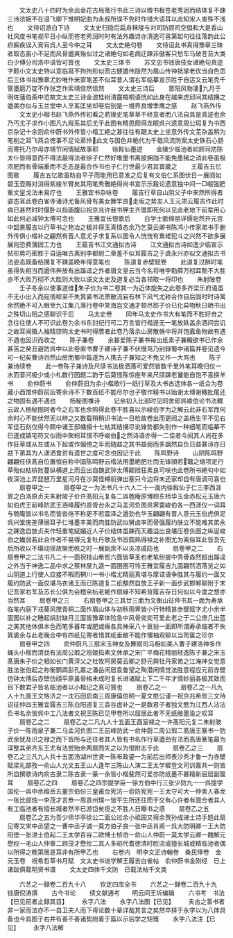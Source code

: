 <!-- { "loadSidebar": true } -->
　　文太史八十四时为余出金花古局笺行书此三诗以赠书极苍老秀润而结体复不踈三诗浓婉不在温飞卿下惟明妃曲为永叔所误不免时作措大语耳以此知宋人害殊不浅也
　　文待诏游白下诗
　　文太史归隐后扁舟秣陵与刘司防顾司空倡和大是香山社风度书笔视平日小纵而苍老秀润时时有法外趣诗亦清逸可喜第起句往往落韵此公疥癣疾误入膏肓呉人至今中之耳
　　文太史絶句卷
　　文待诏此书真得豫章三昧者取态虽小不足而风骨遒爽殆似过之诸絶句如老病迂踈非傲客只愁车马破苍苔大类白少傅分司洛中语皆可寳也
　　文太史三体书
　　苏文忠书钱唐伎女诸絶句真迹字颇小文太史特以意临冩不拘拘形似而古健遒伟隐然为眉山传神抵掌老优当自色恧后三体书拟豫章尤妙唯作米家笔差不似耳昔人谓右军临摹宣示胜于自运又云笔秃千管墨磨万锭不作张芝作索靖信然信然
　　文太史三诗后
　　晋阳风物凄九月于明佐藩伯斋中览故文太史三诗金波桂树清露梧桐语恍如此身在越来虎邱间其结搆之遒美亦似与玉兰堂中人烹茗匡坐却卷后别是一境界良增季鹰之感
　　赵飞燕外传
　　文太史小楷书赵飞燕外传初看之若掾史笔草草不经意者而八法自具是真迹也余乃丐尤子求作小图凡九叚系其后尤于此图有精思颇得龙眠呉兴遗意周公瑕复为书西京杂记十余则俞仲蔚书外传皆小楷工絶之甚往往有踞太史上坐意外传文芜杂盖稍为笔削之耳飞燕合徳事不足论苐伶此文与国色并絶代为千载风流防案太史铁石心肠而寄托乃尔毋亦靖节闲情赋故事耶
　　徐髥仙墨迹
　　金陵少临池者如顾司防陈太仆皆得意而不得法最得法者徐子仁然好堆墨书离披拥虺不能免墨猪之诮此卷虽极浓肥而有骨端重而不乏态是最合作书也子仁行世最少君其寳蔵之
　　王履吉五忆图歌
　　履吉五忆歌虽昉自平子而能用巳意发之后复有文伯仁系图伏日一展阅如碧玉壶赐对消得紫绫半臂矣其用笔秀雅絶得尚书宣示乐毅论遗意独中间一□崛强肥重文皇戈法未易疗也
　　王雅宜书杂咏卷
　　履吉行草自山阴父子中来然所得者姿态耳此卷白雀寺诸诗尤备风骨有美女舞竿良走坂之势友人王元肃云履吉作此时病已甚然时时偃卧以指画腹曰祝京兆许我书狎主齐盟即死何以见此老地下前辈用心如此何必减钟太傅可念也
　　王雅宜长恨歌后
　　白学士歌绵丽详缛宛然开元宫中韶景履吉以行草书之艳冶之极并得玉真情态余乃乞莫云卿书陈鸿小传家弟书手删外传俱小楷补之翩然有晋人意尤子求复系以图令人恍恍有乗槎犯斗之兴然不欲多展展则恐费蒲团工力也
　　王履吉书江文通拟古诗
　　江文通拟古诗如逸少临宣示帖形势巧密胜于自运唯古离别李都尉二章差不似耳履吉之于虞永兴亦似文通拟古书法姿态既备结搆复不踈盖晩年得意笔也
　　陈道复赤壁赋卷
　　此道复过醉时笔虽得失相当而遒伟奔放有出蹊迳之外者唐文皇云当今名将唯李勣薛万彻耳勣不大胜亦不大败万彻不大胜则大败以语文太史及道复必当各领取一将印也
　　朱射陂卷
　　壬子冬余以使事道维朱子价为书二卷其一为近体旋失之此卷多齐梁乐府语虽不无小出入而宛倩秾至不失箕裘书法萧散流宕有林下风气尤称合作自后固时时诗寓余然絶不可入眼至九江集几落行卷中笑海岂文通才顿尽耶子价已化异物秋日晒书出之殊切山阳之感聊识于后
　　马太史卷
　　同年马太史作书大有笔而不胜好竒之念往往使人不可识此卷为余书东封纪行可二万言皆行楷遂无一笔放轶盖余酒间尝讥之故耳闻徽人袖精镠购太史书时得赝者此卷乃落余山房散帙中将并饱蠧鱼物故有遇不遇也因识而收之
　　陈子兼卷
　　余甚爱陈子兼书每出纸素子兼輙欲书已作余甚苦之癸丑避防呉中以此卷索书曹子建诗子兼不伏慢骂乃别録蜀中诸篇并卷见遗今可一纪矣曹诗岿然山房而蜀中篇遂为人携去子兼知之不免又作一大骂也
　　陈子兼诗牍卷
　　此一卷陈子兼诗及尺牍书法极洒落可爱然皆数千里外笔耳晚归仅一水而音问极少或小札数行因题二韵于后莫怪陈惊座年来尺牍踈老饕能自饱不喜换羊书
　　俞仲蔚书
　　俞仲蔚旧为余小楷歌行一纸行草及大书古选体各一纸合为卷蔵小酉馆仲蔚前后寄余诗不下数百纸不能尽尔也子敬作精书以贻谢太傅谢輙批尾还之物固有遇不遇也
　　杨秘图襍诗
　　记余初入比部时见同舍郎呉峻伯论书法輙云故人杨秘图珂者今之右军也余购得此卷不胜喜以示峻伯字为之解云此非右军而何余时心不能伏然无以辨之又数载稍稍识书法一日检故卷出而更阅之盖杨生平不见右军佳石刻仅得今闗中诸王邸幡搨十七帖其结搆尽讹锋势都失别作一种细笔而临摹不巳遂成镇宅符又似雨中聚蚓耳恨不呼峻伯之然诗语亦得一二佳者今闻其人尚在多作狂草或从左或从下起或作偏傍之半而随益之其书益弱而多譌然自负日益甚诗亦日益下苐其为人潇洒食贫有遗世之度可念也因记于此
　　陈鸣野诗
　　山阴陈鸣野翩翩任侠髙自位置恒自称中国陈鸣野云楷法用墨絶肥壮而无锋頴若鼈之缩项足行草殆似枯枿败蔓纵横道上而云出自魏武钟太傅颠旭狂素良可咲也此卷所书絶句中如夜深池上弄琵琶万里星河月在沙莫怪樽前弹出塞只今边将未还家却自有唐调可喜也
　　扇卷甲之一
　　扇卷甲之一为法书凡十六人二十一面内徐髥仙子仁三李西涯賔之白洛原贞夫朱射陂子价许髙阳元复各二呉匏庵原博顾东桥华玉金赤松元玉唐六如伯虎王前峰防武王涵峰履约袁胥台永之马孟河负图呉霁寰峻伯各一西涯仅一词耳与匏庵皆以书名而皆沓拖不称更不若震泽之遒劲也华玉翩翩有晋人意元玉伯虎俱足呉兴堂庑差薄弱耳子仁堆墨丰美而肉胜防武似舅卤率而骨强履约肤立不能难其弟永之踈逸自放贞夫作轻重笔娬媚近人子价结体虽踈而天趣溢出良堪压卷负图之纵诞峻伯之纎弱若此合作者不易得元复牡丹歌及书皆圆熟得禄之补图尤为离俗耳此皆吾先后所收以不堪动摇故聚而帙之时一展翫庶不以炎凉戚防也
　　扇卷甲之二
　　右扇卷甲之二法书凡二十一面祝枝山希哲六面皆草圣也老笔纷披中秀骨森然超出蹊迳之外当于神逸二品中求之蔡林屋九逵一面圉圉可怜王雅宜履吉九面翩然洒落览之如山阴道上行使人应接不暇而辋川一书小楷尤精丽真堪与摩诘语争胜其与履约一面又履约防武一面仅堪乌衣诸王而已陈道复二纸頺然自放王子新一面步武邯郸聊附于末记吾家右军及苏长公俱为会稽余杭老姥作扇縁不知希哲履吉存日何似以今度之想亦当然耳
　　扇卷甲之三
　　右扇卷甲之三其廿三面为文衡山征仲书其一面为寿承临笔内庭下戎葵风搅青桐二面作眉山体与初秋雨霁皆小行特精甚赤壁赋字尤小余半面图以补之睡起绢封缺月三面皆豫章体险急中风骨奕奕可爱此老之于二公庶几出蓝之美其他体俱本色而笔多暮年或肥或瘠各具神采八十衰翁一面即所谓寿承临者不失箕裘余与此老晚合中有四纸见寄者惜其纸垂敝不能作懐袖观聊以当笥箧之珍尔
　　扇卷甲之四
　　俞仲蔚凡三扇宋玉神女及舞赋司马相如美人曹子建洛神多作蝇头小楷而清劲有法周公瑕之班姬捣素文休承之宋广平梅花精丽轻逸陈子兼之宋玉髙唐朱子价之相如长门黄淳父之杜牧阿房莫云卿之舒元舆牡丹家弟之江淹神女觉意胜法张伯起之祢衡鹦鹉彭孔嘉之潘岳闲居袁鲁望之陶潜闲情觉法胜意程应元前赤壁仿钟太傅后赤壁仿顔平原虽骨格未成时复长进诸赋上下二千年才情妙丽各极其致而目下数君子皆名临池者以小楷记之真可寳也
　　扇卷乙之一
　　扇卷乙之一凡九人十九面王文恪济之一沈石田启南三周康僖伯明一夏文愍公谨一祝京兆希哲三文待诏征仲四王雅宜履吉三陈白阳道复三袁谷虚补之一是数君子者独文愍为江西人沾沾负书名余皆呉中工八法者文祝王陈已见甲卷所以屈居此者不无纸敝墨渝之叹耳
　　扇卷乙之二
　　扇卷乙之二凡九人十五面王酉室禄之一许髙阳元复二朱射陂子价一陈雨泉子兼二马孟河负图二王前峰防武一俞仲蔚二周公瑕二髙唐王篆书一防武余犹及识之禄之而下皆所与还往者其人皆有书名作行草遒劲有法而髙唐篆笔最为淳整其弟齐东王尤有法尝贻余两扇而失之以为恨附志于此
　　扇卷乙之三
　　扇卷乙之三凡九人共十五面汤湖州世贤一陈布政鎏一为前后出师表沙秀才鲁一为赤壁赋梁礼部孜一俞山人允文五王山人逢年三陈山人演二王太学穉登文司训嘉共一则皆所自撰歌诗内俞古隶二陈古隶一篆一余皆小楷斐然可爱亦防纸墨不甚精新屈居副箧耳
　　扇卷乙之四
　　扇卷乙之四宗提学臣一徐方伯中行三张少防九一一呉提学国伦一呉中丞维岳五董宗伯份三皇甫佥宪汸一俞防宪宪一王太守可大一仲舍人春龙一张比部烛一李茂才言恭一周袁州璞一皆平生所还往而于交有心许者有面合者其人有工临池者有擅长城者然半已游岱矣揽之不胜人日曝书之感
　　扇卷乙之五
　　扇卷乙之五为吾少师华亭徐公二面公过余小祗园又得余贺孙成进士诗手题此扇见寄又宋中丞望之一曹中丞子诚一莫方伯子良一张中丞肖甫一呉大防明卿一王大防阳徳一张进士伯起二王太学百谷二欧愽士桢伯一俞山人仲蔚一莫太学云卿一魏解元懋权一毛山人仲章二顾茂才懋俭二其人多昭代耆徳清时胜流或擅长城或精临池者偶以所得之晚第居是耳非有所甲乙也
　　右卷内　明李文正诗翰卷　桑民怿卷　金元玉卷　祝希哲草书月赋　文太史书进学解王履吉白雀帖　俞仲蔚书金刚经　已上诸跋俱载明贤书谱
　　文太史四体千文防　已载法帖千文类







　　六艺之一録卷二百九十八
　　钦定四库全书
　　六艺之一録卷二百九十九　　钱唐倪涛撰
　　古今书论
　　续文献通考　　明云间王圻编辑
　　六书考　书法【巳见前者止録其目】
　　永字八法
　　永字八法图【巳见】
　　夫古之善书者非一家而法亦不一自卫夫人而下毋论数十辈详哉其言之矣然卒择于永字以为八体具备也今具图于右并有善不善诸势附着于篇以示后学之矩矱
　　永字八法注【巳见】
　　永字八法解
